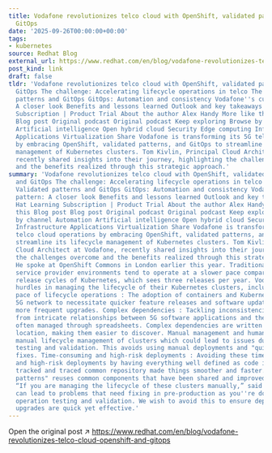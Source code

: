 ```yaml
---
title: Vodafone revolutionizes telco cloud with OpenShift, validated patterns, and
  GitOps
date: '2025-09-26T00:00:00+00:00'
tags:
- kubernetes
source: Redhat Blog
external_url: https://www.redhat.com/en/blog/vodafone-revolutionizes-telco-cloud-openshift-and-gitops
post_kind: link
draft: false
tldr: 'Vodafone revolutionizes telco cloud with OpenShift, validated patterns, and
  GitOps The challenge: Accelerating lifecycle operations in telco The solution: Validated
  patterns and GitOps GitOps: Automation and consistency Vodafone''s custom pattern:
  A closer look Benefits and lessons learned Outlook and key takeaways Red Hat Learning
  Subscription | Product Trial About the author Alex Handy More like this Blog post
  Blog post Original podcast Original podcast Keep exploring Browse by channel Automation
  Artificial intelligence Open hybrid cloud Security Edge computing Infrastructure
  Applications Virtualization Share Vodafone is transforming its 5G telco cloud operations
  by embracing OpenShift, validated patterns, and GitOps to streamline its lifecycle
  management of Kubernetes clusters. Tom Kivlin, Principal Cloud Architect at Vodafone,
  recently shared insights into their journey, highlighting the challenges overcome
  and the benefits realized through this strategic approach.'
summary: 'Vodafone revolutionizes telco cloud with OpenShift, validated patterns,
  and GitOps The challenge: Accelerating lifecycle operations in telco The solution:
  Validated patterns and GitOps GitOps: Automation and consistency Vodafone''s custom
  pattern: A closer look Benefits and lessons learned Outlook and key takeaways Red
  Hat Learning Subscription | Product Trial About the author Alex Handy More like
  this Blog post Blog post Original podcast Original podcast Keep exploring Browse
  by channel Automation Artificial intelligence Open hybrid cloud Security Edge computing
  Infrastructure Applications Virtualization Share Vodafone is transforming its 5G
  telco cloud operations by embracing OpenShift, validated patterns, and GitOps to
  streamline its lifecycle management of Kubernetes clusters. Tom Kivlin, Principal
  Cloud Architect at Vodafone, recently shared insights into their journey, highlighting
  the challenges overcome and the benefits realized through this strategic approach.
  He spoke at OpenShift Commons in London earlier this year. Traditional telecommunication
  service provider environments tend to operate at a slower pace compared to the rapid
  release cycles of Kubernetes, which sees three releases per year. Vodafone overcame
  hurdles in managing the lifecycle of their Kubernetes clusters, including: Faster
  pace of lifecycle operations : The adoption of containers and Kubernetes in its
  5G network to necessitate quicker feature releases and software updates, demanding
  more frequent upgrades. Complex dependencies : Tackling inconsistencies resulting
  from intricate relationships between 5G software applications and the platform itself,
  often managed through spreadsheets. Complex dependencies are written in one single
  location, making them easier to discover. Manual management and human error : Improving
  manual lifecycle management of clusters which could lead to issues during pre-production
  testing and validation. This avoids using manual deployments and "quick & dirty"
  fixes. Time-consuming and high-risk deployments : Avoiding these time consuming
  and high-risk deployments by having everything well defined as code in a single,
  tracked and traced common repository made things smoother and faster. Using "validated
  patterns" reuses common components that have been shared and improved by the community
  “If you are managing the lifecycle of these clusters manually,” said Kivlin, “that
  can lead to problems that need fixing in pre-production as you''re doing lifecycle
  operation testing and validation. We wish to avoid this to ensure deployments and
  upgrades are quick yet effective.'
---
```

Open the original post ↗ https://www.redhat.com/en/blog/vodafone-revolutionizes-telco-cloud-openshift-and-gitops
